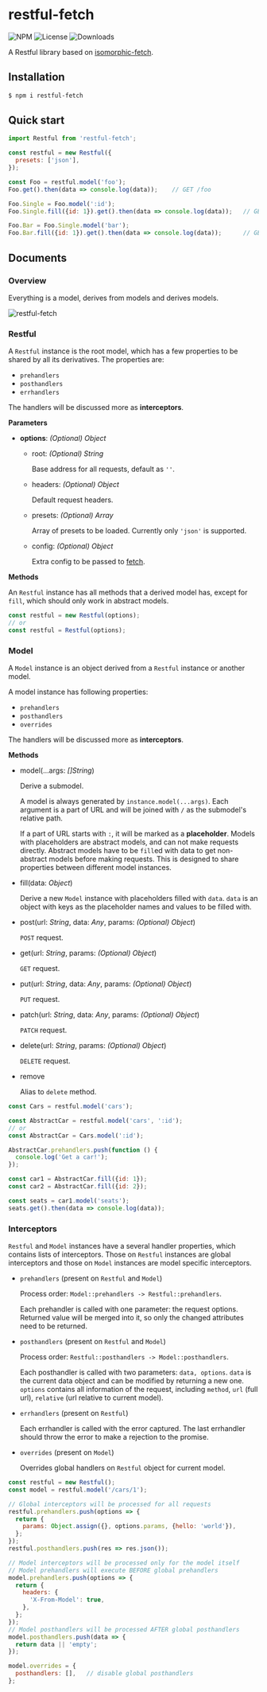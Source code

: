 # restful-fetch

![NPM](https://img.shields.io/npm/v/restful-fetch.svg)
![License](https://img.shields.io/npm/l/restful-fetch.svg)
![Downloads](https://img.shields.io/npm/dt/restful-fetch.svg)

A Restful library based on [isomorphic-fetch](https://github.com/matthew-andrews/isomorphic-fetch).

## Installation

``` sh
$ npm i restful-fetch
```

## Quick start

``` js
import Restful from 'restful-fetch';

const restful = new Restful({
  presets: ['json'],
});

const Foo = restful.model('foo');
Foo.get().then(data => console.log(data));    // GET /foo

Foo.Single = Foo.model(':id');
Foo.Single.fill({id: 1}).get().then(data => console.log(data));   // GET /foo/1

Foo.Bar = Foo.Single.model('bar');
Foo.Bar.fill({id: 1}).get().then(data => console.log(data));      // GET /foo/1/bar
```

## Documents

### Overview

Everything is a model, derives from models and derives models.

![restful-fetch](static/restful-fetch.png)

### Restful

A `Restful` instance is the root model, which has a few properties to be shared
by all its derivatives. The properties are:

* `prehandlers`
* `posthandlers`
* `errhandlers`

The handlers will be discussed more as **interceptors**.

**Parameters**

* **options**: *(Optional) Object*

  * root: *(Optional) String*

    Base address for all requests, default as `''`.

  * headers: *(Optional) Object*

    Default request headers.

  * presets: *(Optional) Array*

    Array of presets to be loaded. Currently only `'json'` is supported.

  * config: *(Optional) Object*

    Extra config to be passed to [fetch](https://developer.mozilla.org/en-US/docs/Web/API/GlobalFetch/fetch).

**Methods**

An `Restful` instance has all methods that a derived model has, except for `fill`,
which should only work in abstract models.

``` js
const restful = new Restful(options);
// or
const restful = Restful(options);
```

### Model

A `Model` instance is an object derived from a `Restful` instance or another model.

A model instance has following properties:

* `prehandlers`
* `posthandlers`
* `overrides`

The handlers will be discussed more as **interceptors**.

**Methods**

* model(...args: *[]String*)

  Derive a submodel.

  A model is always generated by `instance.model(...args)`.
  Each argument is a part of URL and will be joined with `/` as the submodel's relative path.

  If a part of URL starts with `:`, it will be marked as a **placeholder**.
  Models with placeholders are abstract models, and can not make requests
  directly. Abstract models have to be `fill`ed with data to get non-abstract
  models before making requests. This is designed to share properties between
  different model instances.

* fill(data: *Object*)

  Derive a new `Model` instance with placeholders filled with `data`.
  `data` is an object with keys as the placeholder names and values to be filled with.

* post(url: *String*, data: *Any*, params: *(Optional) Object*)

  `POST` request.

* get(url: *String*, params: *(Optional) Object*)

  `GET` request.

* put(url: *String*, data: *Any*, params: *(Optional) Object*)

  `PUT` request.

* patch(url: *String*, data: *Any*, params: *(Optional) Object*)

  `PATCH` request.

* delete(url: *String*, params: *(Optional) Object*)

  `DELETE` request.

* remove

  Alias to `delete` method.

``` js
const Cars = restful.model('cars');

const AbstractCar = restful.model('cars', ':id');
// or
const AbstractCar = Cars.model(':id');

AbstractCar.prehandlers.push(function () {
  console.log('Get a car!');
});

const car1 = AbstractCar.fill({id: 1});
const car2 = AbstractCar.fill({id: 2});

const seats = car1.model('seats');
seats.get().then(data => console.log(data));
```

### Interceptors

`Restful` and `Model` instances have a several handler properties, which contains
lists of interceptors.
Those on `Restful` instances are global interceptors and those on `Model` instances
are model specific interceptors.

* `prehandlers` (present on `Restful` and `Model`)

  Process order: `Model::prehandlers -> Restful::prehandlers`.

  Each prehandler is called with one parameter: the request options. Returned value
  will be merged into it, so only the changed attributes need to be returned.

* `posthandlers` (present on `Restful` and `Model`)

  Process order: `Restful::posthandlers -> Model::posthandlers`.

  Each posthandler is called with two parameters: `data, options`. `data` is the
  current data object and can be modified by returning a new one. `options` contains
  all information of the request, including `method`, `url` (full url), `relative`
  (url relative to current model).

* `errhandlers` (present on `Restful`)

  Each errhandler is called with the error captured.
  The last errhandler should throw the error to make a rejection to the promise.

* `overrides` (present on `Model`)

  Overrides global handlers on `Restful` object for current model.

```js
const restful = new Restful();
const model = restful.model('/cars/1');

// Global interceptors will be processed for all requests
restful.prehandlers.push(options => {
  return {
    params: Object.assign({}, options.params, {hello: 'world'}),
  };
});
restful.posthandlers.push(res => res.json());

// Model interceptors will be processed only for the model itself
// Model prehandlers will execute BEFORE global prehandlers
model.prehandlers.push(options => {
  return {
    headers: {
      'X-From-Model': true,
    },
  };
});
// Model posthandlers will be processed AFTER global posthandlers
model.posthandlers.push(data => {
  return data || 'empty';
});

model.overrides = {
  posthandlers: [],   // disable global posthandlers
};
```
